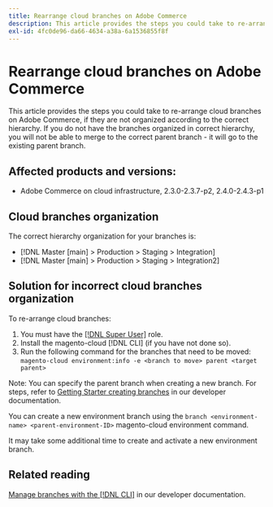 ```yaml
---
title: Rearrange cloud branches on Adobe Commerce
description: This article provides the steps you could take to re-arrange cloud branches on Adobe Commerce, if they are not organized according to the correct hierarchy. If you do not have the branches organized in correct hierarchy, you will not be able to merge to the correct parent branch - it will go to the existing parent branch.
exl-id: 4fc0de96-da66-4634-a38a-6a1536855f8f
---
```

# Rearrange cloud branches on Adobe Commerce

This article provides the steps you could take to re-arrange cloud branches on Adobe Commerce, if they are not organized according to the correct hierarchy. If you do not have the branches organized in correct hierarchy, you will not be able to merge to the correct parent branch - it will go to the existing parent branch.

## Affected products and versions:

* Adobe Commerce on cloud infrastructure, 2.3.0-2.3.7-p2, 2.4.0-2.4.3-p1

## Cloud branches organization

The correct hierarchy organization for your branches is:

* [!DNL Master [main] > Production > Staging > Integration]
* [!DNL Master [main] > Production > Staging > Integration2]

## Solution for incorrect cloud branches organization

To re-arrange cloud branches:

1. You must have the [[!DNL Super User]](https://experienceleague.adobe.com/docs/commerce-cloud-service/user-guide/project/user-access.html) role.
1. Install the magento-cloud [!DNL CLI] (if you have not done so).
1. Run the following command for the branches that need to be moved:
    `magento-cloud environment:info -e <branch to move> parent <target parent>`

Note: You can specify the parent branch when creating a new branch. For steps, refer to [Getting Starter creating branches](https://devdocs.magento.com/cloud/env/environments-start.html#getstarted) in our developer documentation.

You can create a new environment branch using the `branch <environment-name> <parent-environment-ID>` magento-cloud environment command.

It may take some additional time to create and activate a new environment branch.

## Related reading

[Manage branches with the [!DNL CLI]](https://devdocs.magento.com/cloud/env/environments-start.html) in our developer documentation.

